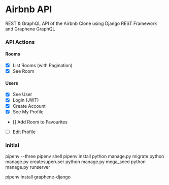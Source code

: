 # Airbnb API

REST & GraphQL API of the Airbnb Clone using Django REST Framework and Graphene GraphQL

### API Actions

#### Rooms

- [x] List Rooms (with Pagination)
- [x] See Room

#### Users

- [x] See User
- [x] Login (JWT)
- [x] Create Account
- [x] See My Profile
- [] Add Room to Favourites
- [ ] Edit Profile

### initial 

pipenv --three
pipenv shell
pipenv install
python manage.py migrate
python manage.py createsuperuser
python manage.py mega_seed
python manage.py runserver

pipenv install graphene-django

